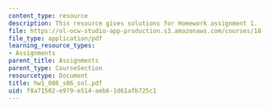 ```yaml
---
content_type: resource
description: This resource gives solutions for Homework assignment 1.
file: https://ol-ocw-studio-app-production.s3.amazonaws.com/courses/18-086-mathematical-methods-for-engineers-ii-spring-2006/f8a71502e979e514aeb61d61afb725c1_hw1_086_s06_sol.pdf
file_type: application/pdf
learning_resource_types:
- Assignments
parent_title: Assignments
parent_type: CourseSection
resourcetype: Document
title: hw1_086_s06_sol.pdf
uid: f8a71502-e979-e514-aeb6-1d61afb725c1
---
```

